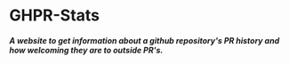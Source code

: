 # GHPR-Stats
##### A website to get information about a github repository's PR history and how welcoming they are to outside PR's.

